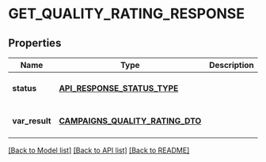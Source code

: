 # GET_QUALITY_RATING_RESPONSE

## Properties
Name | Type | Description | Notes
------------ | ------------- | ------------- | -------------
**status** | [**API_RESPONSE_STATUS_TYPE**](ApiResponseStatusType.md) |  | [optional] [default to null]
**var_result** | [**CAMPAIGNS_QUALITY_RATING_DTO**](CampaignsQualityRatingDTO.md) |  | [optional] [default to null]

[[Back to Model list]](../README.md#documentation-for-models) [[Back to API list]](../README.md#documentation-for-api-endpoints) [[Back to README]](../README.md)


